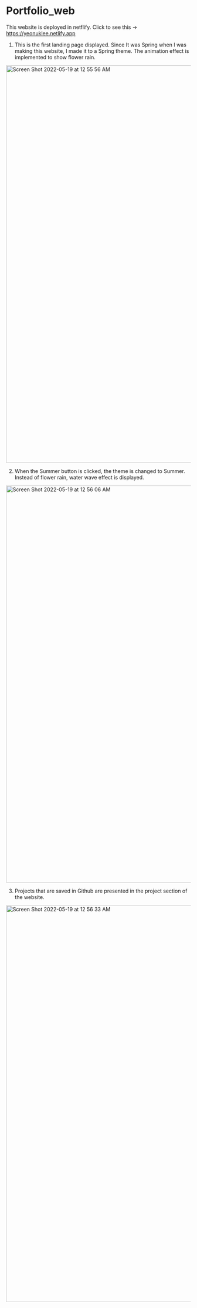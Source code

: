 # Portfolio_web

This website is deployed in netflify. Click to see this -> https://yeonuklee.netlify.app

1. This is the first landing page displayed. Since It was Spring when I was making this website, I made it to a Spring theme.
The animation effect is implemented to show flower rain.  

<img width="1082" alt="Screen Shot 2022-05-19 at 12 55 56 AM" src="https://user-images.githubusercontent.com/104736314/169243063-fc1a03a4-d3b2-4000-833c-3f0e56e7fc79.png">


2. When the Summer button is clicked, the theme is changed to Summer. Instead of flower rain, water wave effect is displayed.

<img width="1081" alt="Screen Shot 2022-05-19 at 12 56 06 AM" src="https://user-images.githubusercontent.com/104736314/169242924-ab842ffb-3713-4603-9757-80d35c6b1b6a.png">

3. Projects that are saved in Github are presented in the project section of the website.

<img width="1080" alt="Screen Shot 2022-05-19 at 12 56 33 AM" src="https://user-images.githubusercontent.com/104736314/169242928-5473a16a-cdf6-4523-a390-34b7e36a46d4.png">
